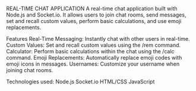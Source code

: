 REAL-TIME CHAT APPLICATION 
A real-time chat application built with Node.js and Socket.io. It allows users to join chat rooms, send messages, set and recall custom values, perform basic calculations, and use emoji replacements.

Features 
Real-Time Messaging: Instantly chat with other users in real-time.
Custom Values: Set and recall custom values using the /rem command.
Calculator: Perform basic calculations within the chat using the /calc command.
Emoji Replacements: Automatically replace emoji codes with emoji icons in messages.
Usernames: Customize your username when joining chat rooms.

Technologies used:
Node.js
Socket.io
HTML/CSS
JavaScript
